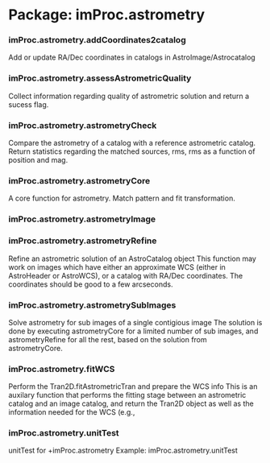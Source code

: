 # Package: imProc.astrometry


### imProc.astrometry.addCoordinates2catalog

Add or update RA/Dec coordinates in catalogs in AstroImage/Astrocatalog


### imProc.astrometry.assessAstrometricQuality

Collect information regarding quality of astrometric solution and return a sucess flag.


### imProc.astrometry.astrometryCheck

Compare the astrometry of a catalog with a reference astrometric catalog. Return statistics regarding the matched sources, rms, rms as a function of position and mag.


### imProc.astrometry.astrometryCore

A core function for astrometry. Match pattern and fit transformation.


### imProc.astrometry.astrometryImage




### imProc.astrometry.astrometryRefine

Refine an astrometric solution of an AstroCatalog object This function may work on images which have either an approximate WCS (either in AstroHeader or AstroWCS), or a catalog with RA/Dec coordinates. The coordinates should be good to a few arcseconds.


### imProc.astrometry.astrometrySubImages

Solve astrometry for sub images of a single contigious image The solution is done by executing astrometryCore for a limited number of sub images, and astrometryRefine for all the rest, based on the solution from astrometryCore.


### imProc.astrometry.fitWCS

Perform the Tran2D.fitAstrometricTran and prepare the WCS info This is an auxilary function that performs the fitting stage between an astrometric catalog and an image catalog, and return the Tran2D object as well as the information needed for the WCS (e.g.,


### imProc.astrometry.unitTest

unitTest for +imProc.astrometry Example: imProc.astrometry.unitTest


